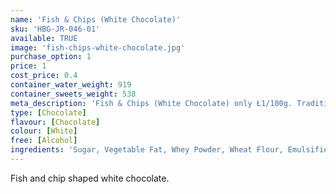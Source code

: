 ```yaml
---
name: 'Fish & Chips (White Chocolate)'
sku: 'HBG-JR-046-01'
available: TRUE
image: 'fish-chips-white-chocolate.jpg'
purchase_option: 1
price: 1
cost_price: 0.4
container_water_weight: 919
container_sweets_weight: 538
meta_description: 'Fish & Chips (White Chocolate) only Ł1/100g. Traditional sweets and more at Humbugs Confectionery Store. Specialists in satisfying your sweet tooth!'
type: [Chocolate]
flavour: [Chocolate]
colour: [White]
free: [Alcohol]
ingredients: 'Sugar, Vegetable Fat, Whey Powder, Wheat Flour, Emulsifier: Soya Lecithin'
---
```

Fish and chip shaped white chocolate.